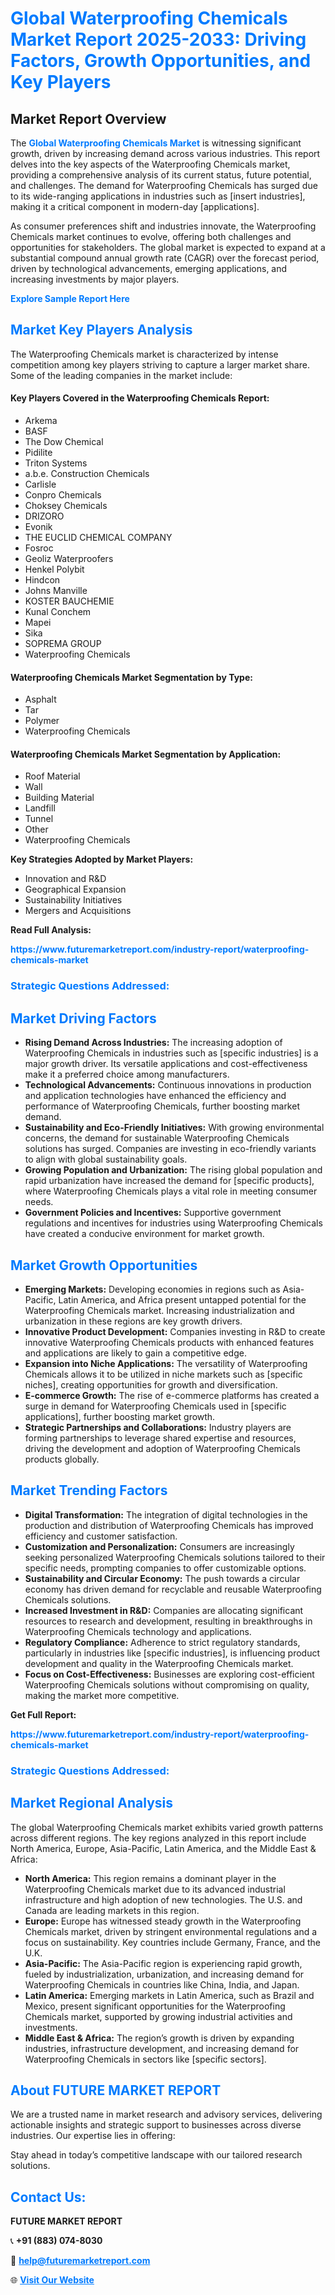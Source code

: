 <h1 style="color: #007BFF;">Global Waterproofing Chemicals Market Report 2025-2033: Driving Factors, Growth Opportunities, and Key Players</h1>

<section id="overview">
<h2>Market Report Overview</h2>
<p>The <a href="https://www.futuremarketreport.com/industry-report/waterproofing-chemicals-market" style="color: #007BFF; text-decoration: none;"><strong>Global Waterproofing Chemicals Market</strong></a> is witnessing significant growth, driven by increasing demand across various industries. This report delves into the key aspects of the Waterproofing Chemicals market, providing a comprehensive analysis of its current status, future potential, and challenges. The demand for Waterproofing Chemicals has surged due to its wide-ranging applications in industries such as [insert industries], making it a critical component in modern-day [applications].</p>
<p>As consumer preferences shift and industries innovate, the Waterproofing Chemicals market continues to evolve, offering both challenges and opportunities for stakeholders. The global market is expected to expand at a substantial compound annual growth rate (CAGR) over the forecast period, driven by technological advancements, emerging applications, and increasing investments by major players.</p>
</section>

<section id="overview">
<p><a href="https://www.futuremarketreport.com/request-sample/reportId=31146" style="color: #007BFF; text-decoration: none;"><strong>Explore Sample Report Here</strong></a></p>
</section>

<section id="key-players">
<h2 style="color: #007BFF;">Market Key Players Analysis</h2>
<p>The Waterproofing Chemicals market is characterized by intense competition among key players striving to capture a larger market share. Some of the leading companies in the market include:</p>
<h4>Key Players Covered in the Waterproofing Chemicals Report:</h4>
<ul><li>Arkema</li><li>BASF</li><li>The Dow Chemical</li><li>Pidilite</li><li>Triton Systems</li><li>a.b.e. Construction Chemicals</li><li>Carlisle</li><li>Conpro Chemicals</li><li>Choksey Chemicals</li><li>DRIZORO</li><li>Evonik</li><li>THE EUCLID CHEMICAL COMPANY</li><li>Fosroc</li><li>Geoliz Waterproofers</li><li>Henkel Polybit</li><li>Hindcon</li><li>Johns Manville</li><li>KOSTER BAUCHEMIE</li><li>Kunal Conchem</li><li>Mapei</li><li>Sika</li><li>SOPREMA GROUP</li><li>Waterproofing Chemicals</li></ul>
<h4>Waterproofing Chemicals Market Segmentation by Type:</h4>
<ul><li>Asphalt</li><li>Tar</li><li>Polymer</li><li>Waterproofing Chemicals</li></ul>

<h4>Waterproofing Chemicals Market Segmentation by Application:</h4>
<ul><li>Roof Material</li><li>Wall</li><li>Building Material</li><li>Landfill</li><li>Tunnel</li><li>Other</li><li>Waterproofing Chemicals</li></ul>
<p><strong>Key Strategies Adopted by Market Players:</strong></p>
<ul>
<li>Innovation and R&D</li>
<li>Geographical Expansion</li>
<li>Sustainability Initiatives</li>
<li>Mergers and Acquisitions</li>
</ul>
</section>

<section>
<p><strong>Read Full Analysis: </strong></p><a href="https://www.futuremarketreport.com/industry-report/waterproofing-chemicals-market" style="color: #007BFF; text-decoration: none;"><strong>https://www.futuremarketreport.com/industry-report/waterproofing-chemicals-market</strong></a>
<h3 style="color: #007BFF;">Strategic Questions Addressed:</h3>
</section>

<section id="driving-factors">
<h2 style="color: #007BFF;">Market Driving Factors</h2>
<ul>
<li><strong>Rising Demand Across Industries:</strong> The increasing adoption of Waterproofing Chemicals in industries such as [specific industries] is a major growth driver. Its versatile applications and cost-effectiveness make it a preferred choice among manufacturers.</li>
<li><strong>Technological Advancements:</strong> Continuous innovations in production and application technologies have enhanced the efficiency and performance of Waterproofing Chemicals, further boosting market demand.</li>
<li><strong>Sustainability and Eco-Friendly Initiatives:</strong> With growing environmental concerns, the demand for sustainable Waterproofing Chemicals solutions has surged. Companies are investing in eco-friendly variants to align with global sustainability goals.</li>
<li><strong>Growing Population and Urbanization:</strong> The rising global population and rapid urbanization have increased the demand for [specific products], where Waterproofing Chemicals plays a vital role in meeting consumer needs.</li>
<li><strong>Government Policies and Incentives:</strong> Supportive government regulations and incentives for industries using Waterproofing Chemicals have created a conducive environment for market growth.</li>
</ul>
</section>

<section id="growth-opportunities">
<h2 style="color: #007BFF;">Market Growth Opportunities</h2>
<ul>
<li><strong>Emerging Markets:</strong> Developing economies in regions such as Asia-Pacific, Latin America, and Africa present untapped potential for the Waterproofing Chemicals market. Increasing industrialization and urbanization in these regions are key growth drivers.</li>
<li><strong>Innovative Product Development:</strong> Companies investing in R&D to create innovative Waterproofing Chemicals products with enhanced features and applications are likely to gain a competitive edge.</li>
<li><strong>Expansion into Niche Applications:</strong> The versatility of Waterproofing Chemicals allows it to be utilized in niche markets such as [specific niches], creating opportunities for growth and diversification.</li>
<li><strong>E-commerce Growth:</strong> The rise of e-commerce platforms has created a surge in demand for Waterproofing Chemicals used in [specific applications], further boosting market growth.</li>
<li><strong>Strategic Partnerships and Collaborations:</strong> Industry players are forming partnerships to leverage shared expertise and resources, driving the development and adoption of Waterproofing Chemicals products globally.</li>
</ul>
</section>

<section id="trending-factors">
<h2 style="color: #007BFF;">Market Trending Factors</h2>
<ul>
<li><strong>Digital Transformation:</strong> The integration of digital technologies in the production and distribution of Waterproofing Chemicals has improved efficiency and customer satisfaction.</li>
<li><strong>Customization and Personalization:</strong> Consumers are increasingly seeking personalized Waterproofing Chemicals solutions tailored to their specific needs, prompting companies to offer customizable options.</li>
<li><strong>Sustainability and Circular Economy:</strong> The push towards a circular economy has driven demand for recyclable and reusable Waterproofing Chemicals solutions.</li>
<li><strong>Increased Investment in R&D:</strong> Companies are allocating significant resources to research and development, resulting in breakthroughs in Waterproofing Chemicals technology and applications.</li>
<li><strong>Regulatory Compliance:</strong> Adherence to strict regulatory standards, particularly in industries like [specific industries], is influencing product development and quality in the Waterproofing Chemicals market.</li>
<li><strong>Focus on Cost-Effectiveness:</strong> Businesses are exploring cost-efficient Waterproofing Chemicals solutions without compromising on quality, making the market more competitive.</li>
</ul>
</section>

<section>
<p><strong>Get Full Report: </strong></p><a href="https://www.futuremarketreport.com/industry-report/waterproofing-chemicals-market" style="color: #007BFF; text-decoration: none;"><strong>https://www.futuremarketreport.com/industry-report/waterproofing-chemicals-market</strong></a>
<h3 style="color: #007BFF;">Strategic Questions Addressed:</h3>
</section>


<section id="regional-analysis">
<h2 style="color: #007BFF;">Market Regional Analysis</h2>
<p>The global Waterproofing Chemicals market exhibits varied growth patterns across different regions. The key regions analyzed in this report include North America, Europe, Asia-Pacific, Latin America, and the Middle East & Africa:</p>
<ul>
<li><strong>North America:</strong> This region remains a dominant player in the Waterproofing Chemicals market due to its advanced industrial infrastructure and high adoption of new technologies. The U.S. and Canada are leading markets in this region.</li>
<li><strong>Europe:</strong> Europe has witnessed steady growth in the Waterproofing Chemicals market, driven by stringent environmental regulations and a focus on sustainability. Key countries include Germany, France, and the U.K.</li>
<li><strong>Asia-Pacific:</strong> The Asia-Pacific region is experiencing rapid growth, fueled by industrialization, urbanization, and increasing demand for Waterproofing Chemicals in countries like China, India, and Japan.</li>
<li><strong>Latin America:</strong> Emerging markets in Latin America, such as Brazil and Mexico, present significant opportunities for the Waterproofing Chemicals market, supported by growing industrial activities and investments.</li>
<li><strong>Middle East & Africa:</strong> The region’s growth is driven by expanding industries, infrastructure development, and increasing demand for Waterproofing Chemicals in sectors like [specific sectors].</li>
</ul>
</section>

<footer>
<h2 style="color: #007BFF;">About FUTURE MARKET REPORT</h2>
<p>We are a trusted name in market research and advisory services, delivering actionable insights and strategic support to businesses across diverse industries. Our expertise lies in offering:</p>

<p>Stay ahead in today’s competitive landscape with our tailored research solutions.</p>

<h2 style="color: #007BFF;">Contact Us:</h2>
<p><strong>FUTURE MARKET REPORT</strong></p>
<p>📞 <strong>+91 (883) 074-8030</strong></p>
<p>📧 <strong><a href="mailto:help@futuremarketreport.com" style="color: #007BFF;">help@futuremarketreport.com</a></strong></p>
<p>🌐 <strong><a href="https://www.futuremarketreport.com/" style="color: #007BFF;">Visit Our Website</a></strong></p>
</footer>